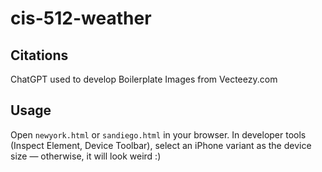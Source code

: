 # cis-512-weather
## Citations
ChatGPT used to develop Boilerplate
Images from Vecteezy.com
## Usage
Open `newyork.html` or `sandiego.html` in your browser. In developer tools (Inspect Element, Device Toolbar), select an iPhone variant as the device size — otherwise, it will look weird :)
